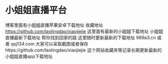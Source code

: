 # 小姐姐直播平台  
博客里面有小姐姐直播苹果安卓下载地址 收藏地址 https://github.com/laolingdao/xiaojiejie  这里面有最新的小姐姐下载地址
小姐姐直播最新下载地址 帮你找到回家的路 这里随时更新最新的下载地址
989a3.cn 或者
qsj134.com
大家可以采取截图或者保存https://github.com/laolingdao/xiaojiejie
这个网站收藏夹等记录长期更新最新的小姐姐直播app下载地址
